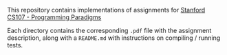 This repository contains implementations of assignments for [Stanford CS107 - Programming Paradigms](https://see.stanford.edu/Course/CS107)

Each directory contains the corresponding `.pdf` file with the assignment description, along with a `README.md` with instructions on compiling / running tests.

